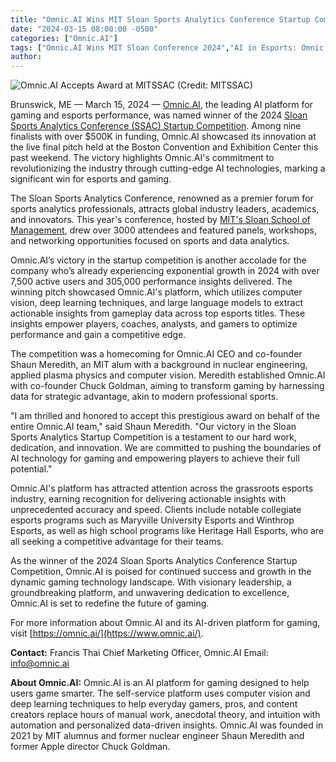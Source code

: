 ```yaml
---
title: "Omnic.AI Wins MIT Sloan Sports Analytics Conference Startup Competition"
date: "2024-03-15 08:00:00 -0500"
categories: ["Omnic.AI"]
tags: ["Omnic.AI Wins MIT Sloan Conference 2024","AI in Esports: Omnic.AI's Triumph","Startup Competition Winner: Omnic.AI","Esports Analytics Revolution by Omnic.AI","Sloan Sports Analytics: Omnic.AI's Victory","Gaming Performance AI: Omnic.AI's Innovation","Omnic.AI: Leading AI Platform in Gaming","2024 SSAC Startup Winner: Omnic.AI","Omnic.AI's AI Technologies in Esports","AI Gaming Insights: Omnic.AI's Success"]
author:
---
```


![Omnic.AI Accepts Award at MITSSAC](/2024-03-15-Omnic.AI-Wins-MIT-Sloan-Sports-Analytics-Conference-Startup-Competition.jpg)
(Credit: MITSSAC)


Brunswick, ME — March 15, 2024 — [Omnic.AI](https://www.omnic.ai/), the leading AI platform for gaming and esports performance, was named winner of the 2024 [Sloan Sports Analytics Conference (SSAC) Startup Competition](https://www.sloansportsconference.com/). Among nine finalists with over $500K in funding, Omnic.AI showcased its innovation at the live final pitch held at the Boston Convention and Exhibition Center this past weekend. The victory highlights Omnic.AI's commitment to revolutionizing the industry through cutting-edge AI technologies, marking a significant win for esports and gaming.

The Sloan Sports Analytics Conference, renowned as a premier forum for sports analytics professionals, attracts global industry leaders, academics, and innovators. This year's conference, hosted by [MIT's Sloan School of Management](https://mitsloan.mit.edu/), drew over 3000 attendees and featured panels, workshops, and networking opportunities focused on sports and data analytics.

Omnic.AI’s victory in the startup competition is another accolade for the company who’s already experiencing exponential growth in 2024 with over 7,500 active users and 305,000 performance insights delivered. The winning pitch showcased Omnic.AI's platform, which utilizes computer vision, deep learning techniques, and large language models to extract actionable insights from gameplay data across top esports titles. These insights empower players, coaches, analysts, and gamers to optimize performance and gain a competitive edge.

The competition was a homecoming for Omnic.AI CEO and co-founder Shaun Meredith, an MIT alum with a background in nuclear engineering, applied plasma physics and computer vision. Meredith established Omnic.AI with co-founder Chuck Goldman, aiming to transform gaming by harnessing data for strategic advantage, akin to modern professional sports.

"I am thrilled and honored to accept this prestigious award on behalf of the entire Omnic.AI team," said Shaun Meredith. "Our victory in the Sloan Sports Analytics Startup Competition is a testament to our hard work, dedication, and innovation. We are committed to pushing the boundaries of AI technology for gaming and empowering players to achieve their full potential."

Omnic.AI's platform has attracted attention across the grassroots esports industry, earning recognition for delivering actionable insights with unprecedented accuracy and speed. Clients include notable collegiate esports programs such as Maryville University Esports and Winthrop Esports, as well as high school programs like Heritage Hall Esports, who are all seeking a competitive advantage for their teams.

As the winner of the 2024 Sloan Sports Analytics Conference Startup Competition, Omnic.AI is poised for continued success and growth in the dynamic gaming technology landscape. With visionary leadership, a groundbreaking platform, and unwavering dedication to excellence, Omnic.AI is set to redefine the future of gaming.

For more information about Omnic.AI and its AI-driven platform for gaming, visit [https://omnic.ai/](https://www.omnic.ai/).

**Contact:**
Francis Thai
Chief Marketing Officer, Omnic.AI
Email: info@omnic.ai

**About Omnic.AI:**
Omnic.AI is an AI platform for gaming designed to help users game smarter. The self-service platform uses computer vision and deep learning techniques to help everyday gamers, pros, and content creators replace hours of manual work, anecdotal theory, and intuition with automation and personalized data-driven insights. Omnic.AI was founded in 2021 by MIT alumnus and former nuclear engineer Shaun Meredith and former Apple director Chuck Goldman.
